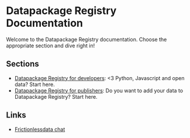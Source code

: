 # Datapackage Registry Documentation

Welcome to the Datapackage Registry documentation. Choose the appropriate section and dive right in!

## Sections

* [Datapackage Registry for developers](developers/): <3 Python, Javascript and open data? Start here.
* [Datapackage Registry for publishers](publishers/): Do you want to add your data to Datapackage Registry? Start here.

## Links

* [Frictionlessdata chat](https://gitter.im/frictionlessdata/chat)
